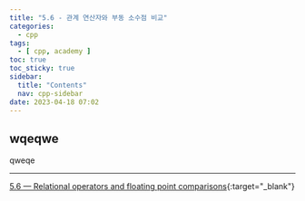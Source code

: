 ```yaml
---
title: "5.6 - 관계 연산자와 부동 소수점 비교"
categories:
  - cpp
tags:
  - [ cpp, academy ]
toc: true
toc_sticky: true
sidebar:
  title: "Contents"
  nav: cpp-sidebar
date: 2023-04-18 07:02
---
```


## wqeqwe

qweqe

---

[5.6 — Relational operators and floating point comparisons](https://www.learncpp.com/cpp-tutorial/relational-operators-and-floating-point-comparisons/){:target="_blank"}

<!--
# 새 탭에서 링크 열기
{:target="_blank"}

# 강조 표기
<div class="notice--info" markdown="1">
<span class="notice-title">
**TITLE**
</span>

BODY
</div>
-->